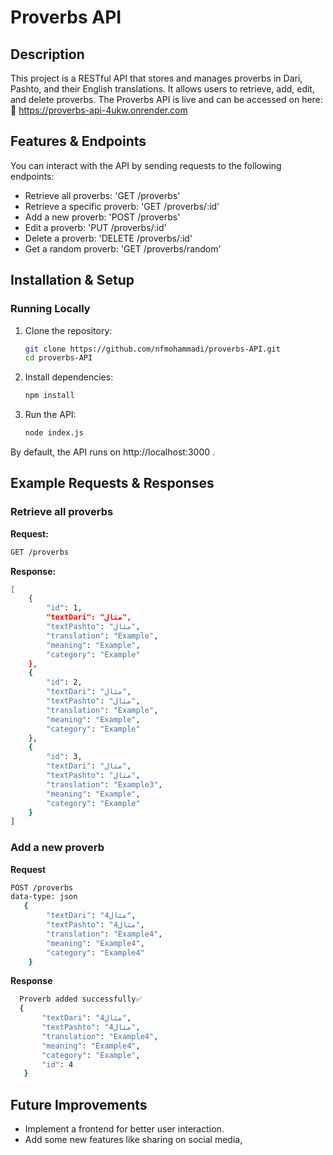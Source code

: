 # Proverbs API
## Description
This project is a RESTful API that stores and manages proverbs in Dari, Pashto, and their English translations. It allows users to retrieve, add, edit, and delete proverbs.
The Proverbs API is live and can be accessed on here: 
🔗 https://proverbs-api-4ukw.onrender.com

## Features & Endpoints
You can interact with the API by sending requests to the following endpoints:

- Retrieve all proverbs: 'GET /proverbs'
- Retrieve a specific proverb: 'GET /proverbs/:id'
- Add a new proverb: 'POST /proverbs'
- Edit a proverb: 'PUT /proverbs/:id'
- Delete a proverb: 'DELETE /proverbs/:id'
- Get a random proverb: 'GET /proverbs/random'

## Installation & Setup
### Running Locally

1. Clone the repository:
   ```bash
   git clone https://github.com/nfmohammadi/proverbs-API.git
   cd proverbs-API

2. Install dependencies:
   ```bash
   npm install

3. Run the API:
   ```bash
   node index.js

By default, the API runs on http://localhost:3000 .

## Example Requests & Responses
### Retrieve all proverbs
**Request:**
```bash
GET /proverbs
```

**Response:**
```bash
[
    {
        "id": 1,
        "textDari": "مثال",
        "textPashto": "مثال",
        "translation": "Example",
        "meaning": "Example",
        "category": "Example"
    },
    {
        "id": 2,
        "textDari": "مثال",
        "textPashto": "مثال",
        "translation": "Example",
        "meaning": "Example",
        "category": "Example"
    },
    {
        "id": 3,
        "textDari": "مثال",
        "textPashto": "مثال",
        "translation": "Example3",
        "meaning": "Example",
        "category": "Example"
    }
]
```

### Add a new proverb
**Request**
```bash
POST /proverbs
data-type: json
   {
        "textDari": "4مثال",
        "textPashto": "4مثال",
        "translation": "Example4",
        "meaning": "Example4",
        "category": "Example4"
    }
```

 **Response**
 ```bash
   Proverb added successfully✅
   {
        "textDari": "4مثال",
        "textPashto": "4مثال",
        "translation": "Example4",
        "meaning": "Example4",
        "category": "Example",
        "id": 4
    }
```    



## Future Improvements
- Implement a frontend for better user interaction.
- Add some new features like sharing on social media, 
